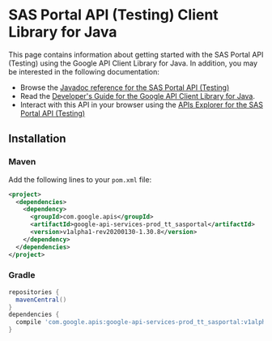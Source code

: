 # SAS Portal API (Testing) Client Library for Java



This page contains information about getting started with the SAS Portal API (Testing)
using the Google API Client Library for Java. In addition, you may be interested
in the following documentation:

* Browse the [Javadoc reference for the SAS Portal API (Testing)][javadoc]
* Read the [Developer's Guide for the Google API Client Library for Java][google-api-client].
* Interact with this API in your browser using the [APIs Explorer for the SAS Portal API (Testing)][api-explorer]

## Installation

### Maven

Add the following lines to your `pom.xml` file:

```xml
<project>
  <dependencies>
    <dependency>
      <groupId>com.google.apis</groupId>
      <artifactId>google-api-services-prod_tt_sasportal</artifactId>
      <version>v1alpha1-rev20200130-1.30.8</version>
    </dependency>
  </dependencies>
</project>
```

### Gradle

```gradle
repositories {
  mavenCentral()
}
dependencies {
  compile 'com.google.apis:google-api-services-prod_tt_sasportal:v1alpha1-rev20200130-1.30.8'
}
```

[javadoc]: https://googleapis.dev/java/google-api-services-prod_tt_sasportal/latest/index.html
[google-api-client]: https://github.com/googleapis/google-api-java-client/
[api-explorer]: https://developers.google.com/apis-explorer/#p/prod_tt_sasportal/v1/
